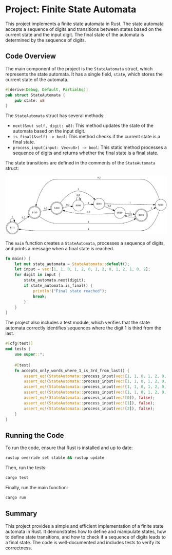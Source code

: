 # Project: Finite State Automata

This project implements a finite state automata in Rust. The state automata accepts a sequence of digits and transitions between states based on the current state and the input digit. The final state of the automata is determined by the sequence of digits.

## Code Overview

The main component of the project is the `StateAutomata` struct, which represents the state automata. It has a single field, `state`, which stores the current state of the automata.

```rust
#[derive(Debug, Default, PartialEq)]
pub struct StateAutomata {
    pub state: u8
}
```

The `StateAutomata` struct has several methods:

- `next(&mut self, digit: u8)`: This method updates the state of the automata based on the input digit.
- `is_final(&self) -> bool`: This method checks if the current state is a final state.
- `process_input(input: Vec<u8>) -> bool`: This static method processes a sequence of digits and returns whether the final state is a final state.

The state transitions are defined in the comments of the `StateAutomata` struct:

![State Automata](./graph.png)


The `main` function creates a `StateAutomata`, processes a sequence of digits, and prints a message when a final state is reached.

```rust
fn main() {
    let mut state_automata = StateAutomata::default();
    let input = vec![1, 1, 0, 1, 2, 0, 1, 2, 0, 1, 2, 1, 0, 2];
    for digit in input {
        state_automata.next(digit);
        if state_automata.is_final() {
            println!("Final state reached");
            break;
        }
    }
}
```

The project also includes a test module, which verifies that the state automata correctly identifies sequences where the digit 1 is third from the last.

```rust
#[cfg(test)]
mod tests {
    use super::*;

    #[test]
    fn accepts_only_words_where_1_is_3rd_from_last() {
        assert_eq!(StateAutomata::process_input(vec![1, 1, 0, 1, 2, 0, 1, 2, 0, 1, 2, 1, 0, 2]), true);
        assert_eq!(StateAutomata::process_input(vec![1, 1, 0, 1, 2, 0, 1, 2, 0, 1, 2, 2, 0, 2]), false);
        assert_eq!(StateAutomata::process_input(vec![1, 1, 0, 1, 2, 0, 1, 2, 0, 1, 2, 0, 0, 2]), false);
        assert_eq!(StateAutomata::process_input(vec![1, 1, 0, 1, 2, 0, 1, 2, 0, 0, 0, 0, 0, 0]), false);
        assert_eq!(StateAutomata::process_input(vec![0]), false);
        assert_eq!(StateAutomata::process_input(vec![1]), false);
        assert_eq!(StateAutomata::process_input(vec![2]), false);
    }
}
```

## Running the Code

To run the code, ensure that Rust is installed and up to date:

```bash
rustup override set stable && rustup update
```

Then, run the tests:

```bash
cargo test
```

Finally, run the main function:

```bash
cargo run
```

## Summary

This project provides a simple and efficient implementation of a finite state automata in Rust. It demonstrates how to define and manipulate states, how to define state transitions, and how to check if a sequence of digits leads to a final state. The code is well-documented and includes tests to verify its correctness.